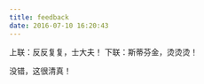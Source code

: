 ```yaml
---
title: feedback
date: 2016-07-10 16:20:43
---
```

上联：反反复复，士大夫！
下联：斯蒂芬金，烫烫烫！

没错，这很清真！<br><br><br><br>

<div class="ds-recent-visitors" data-num-items="28" data-avatar-size="42" id="ds-recent-visitors"></div><br><br><br>
